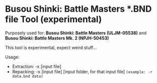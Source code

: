 # Busou Shinki: Battle Masters *.BND file Tool (experimental)

Purposely used for: **Busou Shinki: Battle Masters (ULJM-05538)** and **Busou Shinki: Battle Masters Mk. 2 (NPJH-50453)**

This tool is experimental, expect weird stuff...

Usage:
- Extraction: -x [input file]
- Repacking: -x [input file] [input folder, for that input file] `(example: -r data.bnd data)`
